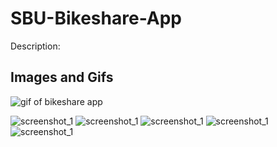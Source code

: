 # SBU-Bikeshare-App
Description: 


## Images and Gifs
![gif of bikeshare app]()

![screenshot_1]() ![screenshot_1]() ![screenshot_1]() ![screenshot_1]() ![screenshot_1]()
